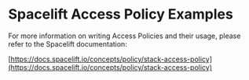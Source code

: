 # Spacelift Access Policy Examples

For more information on writing Access Policies and their usage, please refer to the Spacelift documentation:

[https://docs.spacelift.io/concepts/policy/stack-access-policy](https://docs.spacelift.io/concepts/policy/stack-access-policy)
